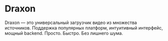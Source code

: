 # Draxon
Draxon — это универсальный загрузчик видео из множества источников. Поддержка популярных платформ, интуитивный интерфейс, мощный backend. Просто. Быстро. Без лишнего шума.
